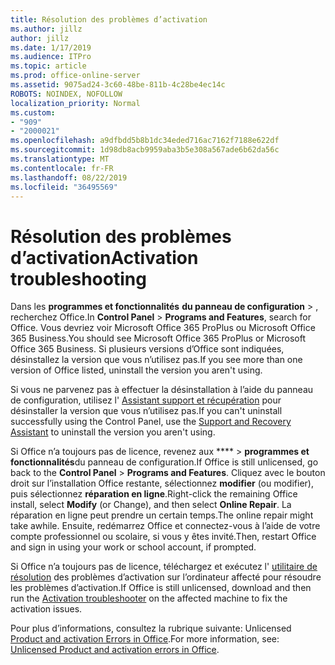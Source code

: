 ```yaml
---
title: Résolution des problèmes d’activation
ms.author: jillz
author: jillz
ms.date: 1/17/2019
ms.audience: ITPro
ms.topic: article
ms.prod: office-online-server
ms.assetid: 9075ad24-3c60-48be-811b-4c28be4ec14c
ROBOTS: NOINDEX, NOFOLLOW
localization_priority: Normal
ms.custom:
- "909"
- "2000021"
ms.openlocfilehash: a9dfbdd5b8b1dc34eded716ac7162f7188e622df
ms.sourcegitcommit: 1d98db8acb9959aba3b5e308a567ade6b62da56c
ms.translationtype: MT
ms.contentlocale: fr-FR
ms.lasthandoff: 08/22/2019
ms.locfileid: "36495569"
---
```

# <a name="activation-troubleshooting"></a><span data-ttu-id="f60a5-102">Résolution des problèmes d’activation</span><span class="sxs-lookup"><span data-stu-id="f60a5-102">Activation troubleshooting</span></span>

<span data-ttu-id="f60a5-103">Dans les **programmes et fonctionnalités** **du panneau de configuration** \> , recherchez Office.</span><span class="sxs-lookup"><span data-stu-id="f60a5-103">In **Control Panel** \> **Programs and Features**, search for Office.</span></span> <span data-ttu-id="f60a5-104">Vous devriez voir Microsoft Office 365 ProPlus ou Microsoft Office 365 Business.</span><span class="sxs-lookup"><span data-stu-id="f60a5-104">You should see Microsoft Office 365 ProPlus or Microsoft Office 365 Business.</span></span> <span data-ttu-id="f60a5-105">Si plusieurs versions d’Office sont indiquées, désinstallez la version que vous n’utilisez pas.</span><span class="sxs-lookup"><span data-stu-id="f60a5-105">If you see more than one version of Office listed, uninstall the version you aren't using.</span></span>
  
<span data-ttu-id="f60a5-106">Si vous ne parvenez pas à effectuer la désinstallation à l’aide du panneau de configuration, utilisez l' [Assistant support et récupération](https://aka.ms/SARA-OfficeUninstall-Alchemy) pour désinstaller la version que vous n’utilisez pas.</span><span class="sxs-lookup"><span data-stu-id="f60a5-106">If you can't uninstall successfully using the Control Panel, use the [Support and Recovery Assistant](https://aka.ms/SARA-OfficeUninstall-Alchemy) to uninstall the version you aren't using.</span></span>
  
<span data-ttu-id="f60a5-107">Si Office n’a toujours pas de licence, revenez aux \*\*\*\* \> **programmes et fonctionnalités**du panneau de configuration.</span><span class="sxs-lookup"><span data-stu-id="f60a5-107">If Office is still unlicensed, go back to the **Control Panel** \> **Programs and Features**.</span></span> <span data-ttu-id="f60a5-108">Cliquez avec le bouton droit sur l’installation Office restante, sélectionnez **modifier** (ou modifier), puis sélectionnez **réparation en ligne**.</span><span class="sxs-lookup"><span data-stu-id="f60a5-108">Right-click the remaining Office install, select **Modify** (or Change), and then select **Online Repair**.</span></span> <span data-ttu-id="f60a5-109">La réparation en ligne peut prendre un certain temps.</span><span class="sxs-lookup"><span data-stu-id="f60a5-109">The online repair might take awhile.</span></span> <span data-ttu-id="f60a5-110">Ensuite, redémarrez Office et connectez-vous à l’aide de votre compte professionnel ou scolaire, si vous y êtes invité.</span><span class="sxs-lookup"><span data-stu-id="f60a5-110">Then, restart Office and sign in using your work or school account, if prompted.</span></span>
  
<span data-ttu-id="f60a5-111">Si Office n’a toujours pas de licence, téléchargez et exécutez l' [utilitaire de résolution](https://aka.ms/SARA-OfficeActivation-Alchemy) des problèmes d’activation sur l’ordinateur affecté pour résoudre les problèmes d’activation.</span><span class="sxs-lookup"><span data-stu-id="f60a5-111">If Office is still unlicensed, download and then run the [Activation troubleshooter](https://aka.ms/SARA-OfficeActivation-Alchemy) on the affected machine to fix the activation issues.</span></span>
  
<span data-ttu-id="f60a5-112">Pour plus d’informations, consultez la rubrique suivante: Unlicensed [Product and activation Errors in Office](https://support.office.com/article/0d23d3c0-c19c-4b2f-9845-5344fedc4380).</span><span class="sxs-lookup"><span data-stu-id="f60a5-112">For more information, see: [Unlicensed Product and activation errors in Office](https://support.office.com/article/0d23d3c0-c19c-4b2f-9845-5344fedc4380).</span></span>
